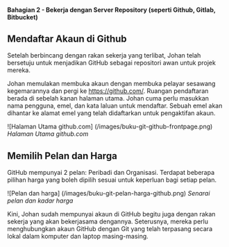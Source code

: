 #### Bahagian 2 - Bekerja dengan Server Repository (seperti Github, Gitlab, Bitbucket)

## Mendaftar Akaun di Github

Setelah berbincang dengan rakan sekerja yang terlibat, Johan telah bersetuju untuk menjadikan GitHub sebagai repositori awan untuk projek mereka. 

Johan memulakan membuka akaun dengan membuka pelayar sesawang kegemarannya dan pergi ke https://github.com/. Ruangan pendaftaran berada di sebelah kanan halaman utama. Johan cuma perlu masukkan nama pengguna, emel, dan kata laluan untuk mendaftar. Sebuah emel akan dihantar  ke alamat emel yang telah didaftarkan untuk pengaktifan akaun.

![Halaman Utama github.com] (/images/buku-git-github-frontpage.png)
*Halaman Utama github.com*

## Memilih Pelan dan Harga

GitHub mempunyai 2 pelan: Peribadi dan Organisasi. Terdapat beberapa pilihan harga yang boleh dipilih sesuai untuk keperluan bagi setiap pelan.

![Pelan dan harga] (/images/buku-git-pelan-harga-github.png)
*Senarai pelan dan kadar harga*

Kini, Johan sudah mempunyai akaun di GitHub begitu juga dengan rakan sekerja yang akan bekerjasama dengannya. Seterusnya, mereka perlu menghubungkan akaun GitHub dengan Git yang telah terpasang secara lokal dalam komputer dan laptop masing-masing.
